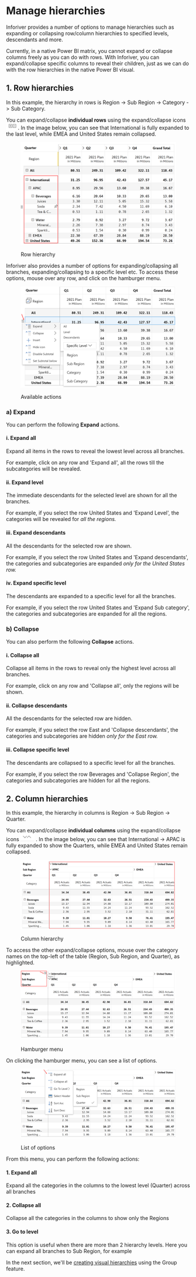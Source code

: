 # Manage hierarchies

Inforiver provides a number of options to manage hierarchies such as expanding or collapsing row/column hierarchies to specified levels, descendants and more.&#x20;

Currently, in a native Power BI matrix, you cannot expand or collapse columns freely as you can do with rows. With Inforiver, you can expand/collapse specific columns to reveal their children, just as we can do with the row hierarchies in the native Power BI visual.

## 1. Row hierarchies

In this example, the hierarchy in rows is Region -> Sub Region -> Category -> Sub Category.

You can expand/collapse **individual rows** using the expand/collapse icons![](<../../.gitbook/assets/image (2) (3).png>). In the image below, you can see that International is fully expanded to the last level, while EMEA and United States remain collapsed.&#x20;

<figure><img src="../../.gitbook/assets/RowHierarchy (1).png" alt=""><figcaption><p>Row hierarchy</p></figcaption></figure>

Inforiver also provides a number of options for expanding/collapsing all branches, expanding/collapsing to a specific level etc. To access these options, mouse over any row, and click on the hamburger menu.&#x20;

<figure><img src="../../.gitbook/assets/List of Options.png" alt=""><figcaption><p>Available actions</p></figcaption></figure>

### a) Expand

You can perform the following **Expand** actions.

#### i. **Expand all**&#x20;

Expand all items in the rows to reveal the lowest level across all branches.

For example, click on any row and 'Expand all', all the rows till the subcategories will be revealed.

#### ii. **Expand level**&#x20;

The immediate descendants for the selected level are shown for all the branches.&#x20;

For example, if you select the row United States and 'Expand Level', the categories will be revealed for _all the regions._

#### iii. **Expand descendants**&#x20;

All the descendants for the selected row are shown.&#x20;

For example, if you select the row United States and 'Expand descendants', the categories and subcategories are expanded _only for the United States row._

#### iv. **Expand specific level**&#x20;

The descendants are expanded to a specific level for all the branches.&#x20;

For example, if you select the row United States and 'Expand Sub category', the categories and subcategories are expanded for all the regions.

### b) Collapse

You can also perform the following **Collapse** actions.

#### i. **Collapse all**&#x20;

Collapse all items in the rows to reveal only the highest level across all branches.

For example, click on any row and 'Collapse all', only the regions will be shown.

#### ii. **Collapse descendants**&#x20;

All the descendants for the selected row are hidden.&#x20;

For example, if you select the row East and 'Collapse descendants', the categories and subcategories are hidden _only for the East row._

#### iii. **Collapse specific level**&#x20;

The descendants are collapsed to a specific level for all the branches.&#x20;

For example, if you select the row Beverages and 'Collapse Region', the categories and subcategories are hidden for all the regions.

## 2. Column hierarchies

In this example, the hierarchy in columns is Region -> Sub Region -> Quarter.

You can expand/collapse **individual columns** using the expand/collapse icons <img src="../../.gitbook/assets/image (17) (1).png" alt="" data-size="line"> . In the image below, you can see that International -> APAC is fully expanded to show the Quarters, while EMEA and United States remain collapsed.&#x20;

<figure><img src="../../.gitbook/assets/ColumnHierarchy.png" alt=""><figcaption><p>Column hierarchy</p></figcaption></figure>

To access the other expand/collapse options, mouse over the category names on the top-left of the table (Region, Sub Region, and Quarter), as highlighted.

<figure><img src="../../.gitbook/assets/Hamburger MenuC.png" alt=""><figcaption><p>Hamburger menu</p></figcaption></figure>

On clicking the hamburger menu, you can see a list of options.

<figure><img src="../../.gitbook/assets/List of OptionsC.png" alt=""><figcaption><p>List of options</p></figcaption></figure>

From this menu, you can perform the following actions:

#### **1. Expand all**&#x20;

Expand all the categories in the columns to the lowest level (Quarter) across all branches

#### **2. Collapse all**&#x20;

Collapse all the categories in the columns to show only the Regions

#### **3. Go to level**&#x20;

This option is useful when there are more than 2 hierarchy levels. Here you can expand all branches to Sub Region, for example

In the next section, we'll be [creating visual hierarchies](create-visual-hierarchies.md) using the Group feature.
